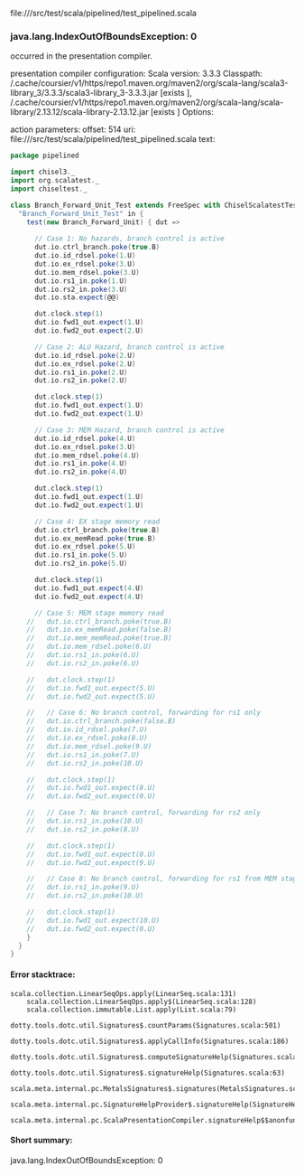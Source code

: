 file://<WORKSPACE>/src/test/scala/pipelined/test_pipelined.scala
### java.lang.IndexOutOfBoundsException: 0

occurred in the presentation compiler.

presentation compiler configuration:
Scala version: 3.3.3
Classpath:
<HOME>/.cache/coursier/v1/https/repo1.maven.org/maven2/org/scala-lang/scala3-library_3/3.3.3/scala3-library_3-3.3.3.jar [exists ], <HOME>/.cache/coursier/v1/https/repo1.maven.org/maven2/org/scala-lang/scala-library/2.13.12/scala-library-2.13.12.jar [exists ]
Options:



action parameters:
offset: 514
uri: file://<WORKSPACE>/src/test/scala/pipelined/test_pipelined.scala
text:
```scala
package pipelined

import chisel3._
import org.scalatest._
import chiseltest._

class Branch_Forward_Unit_Test extends FreeSpec with ChiselScalatestTester {
  "Branch_Forward_Unit_Test" in {
    test(new Branch_Forward_Unit) { dut =>
      
      // Case 1: No hazards, branch control is active
      dut.io.ctrl_branch.poke(true.B)
      dut.io.id_rdsel.poke(1.U)
      dut.io.ex_rdsel.poke(3.U)
      dut.io.mem_rdsel.poke(3.U)
      dut.io.rs1_in.poke(1.U)
      dut.io.rs2_in.poke(3.U)
      dut.io.sta.expect(@@)

      dut.clock.step(1)
      dut.io.fwd1_out.expect(1.U)
      dut.io.fwd2_out.expect(2.U)

      // Case 2: ALU Hazard, branch control is active
      dut.io.id_rdsel.poke(2.U)
      dut.io.ex_rdsel.poke(2.U)
      dut.io.rs1_in.poke(2.U)
      dut.io.rs2_in.poke(2.U)

      dut.clock.step(1)
      dut.io.fwd1_out.expect(1.U)
      dut.io.fwd2_out.expect(1.U)

      // Case 3: MEM Hazard, branch control is active
      dut.io.id_rdsel.poke(4.U)
      dut.io.ex_rdsel.poke(3.U)
      dut.io.mem_rdsel.poke(4.U)
      dut.io.rs1_in.poke(4.U)
      dut.io.rs2_in.poke(4.U)

      dut.clock.step(1)
      dut.io.fwd1_out.expect(1.U)
      dut.io.fwd2_out.expect(1.U)

      // Case 4: EX stage memory read
      dut.io.ctrl_branch.poke(true.B)
      dut.io.ex_memRead.poke(true.B)
      dut.io.ex_rdsel.poke(5.U)
      dut.io.rs1_in.poke(5.U)
      dut.io.rs2_in.poke(5.U)

      dut.clock.step(1)
      dut.io.fwd1_out.expect(4.U)
      dut.io.fwd2_out.expect(4.U)

      // Case 5: MEM stage memory read
    //   dut.io.ctrl_branch.poke(true.B)
    //   dut.io.ex_memRead.poke(false.B)
    //   dut.io.mem_memRead.poke(true.B)
    //   dut.io.mem_rdsel.poke(6.U)
    //   dut.io.rs1_in.poke(6.U)
    //   dut.io.rs2_in.poke(6.U)

    //   dut.clock.step(1)
    //   dut.io.fwd1_out.expect(5.U)
    //   dut.io.fwd2_out.expect(5.U)

    //   // Case 6: No branch control, forwarding for rs1 only
    //   dut.io.ctrl_branch.poke(false.B)
    //   dut.io.id_rdsel.poke(7.U)
    //   dut.io.ex_rdsel.poke(8.U)
    //   dut.io.mem_rdsel.poke(9.U)
    //   dut.io.rs1_in.poke(7.U)
    //   dut.io.rs2_in.poke(10.U)

    //   dut.clock.step(1)
    //   dut.io.fwd1_out.expect(8.U)
    //   dut.io.fwd2_out.expect(0.U)

    //   // Case 7: No branch control, forwarding for rs2 only
    //   dut.io.rs1_in.poke(10.U)
    //   dut.io.rs2_in.poke(8.U)

    //   dut.clock.step(1)
    //   dut.io.fwd1_out.expect(0.U)
    //   dut.io.fwd2_out.expect(9.U)

    //   // Case 8: No branch control, forwarding for rs1 from MEM stage
    //   dut.io.rs1_in.poke(9.U)
    //   dut.io.rs2_in.poke(10.U)

    //   dut.clock.step(1)
    //   dut.io.fwd1_out.expect(10.U)
    //   dut.io.fwd2_out.expect(0.U)
    }
  }
}

```



#### Error stacktrace:

```
scala.collection.LinearSeqOps.apply(LinearSeq.scala:131)
	scala.collection.LinearSeqOps.apply$(LinearSeq.scala:128)
	scala.collection.immutable.List.apply(List.scala:79)
	dotty.tools.dotc.util.Signatures$.countParams(Signatures.scala:501)
	dotty.tools.dotc.util.Signatures$.applyCallInfo(Signatures.scala:186)
	dotty.tools.dotc.util.Signatures$.computeSignatureHelp(Signatures.scala:94)
	dotty.tools.dotc.util.Signatures$.signatureHelp(Signatures.scala:63)
	scala.meta.internal.pc.MetalsSignatures$.signatures(MetalsSignatures.scala:17)
	scala.meta.internal.pc.SignatureHelpProvider$.signatureHelp(SignatureHelpProvider.scala:51)
	scala.meta.internal.pc.ScalaPresentationCompiler.signatureHelp$$anonfun$1(ScalaPresentationCompiler.scala:435)
```
#### Short summary: 

java.lang.IndexOutOfBoundsException: 0